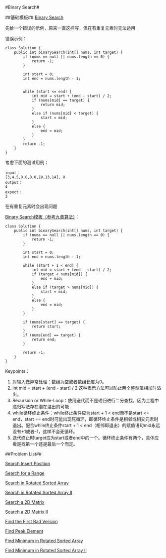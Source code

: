 #Binary Search#

##基础模板##
[Binary Search](http://www.lintcode.com/zh-cn/problem/binary-search/)

先给一个错误的示例，原来一直这样写，但在有重复元素时无法适用

错误示例：
 
	class Solution {
	    public int binarySearch(int[] nums, int target) {
	        if (nums == null || nums.length == 0) {
	            return -1;
	        }
	        
	        int start = 0;
	        int end = nums.length - 1;
	        
	        
	        while (start <= end) {
	            int mid = start + (end - start) / 2;
	            if (nums[mid] == target) {
	                return mid;
	            }
	            else if (nums[mid] < target) {
	                start = mid;
	            }
	            else {
	                end = mid;
	            }
	        } 
	        return -1;
	    }
	}

考虑下面的测试用例：
	
	input：
	[3,4,5,8,8,8,8,10,13,14], 8
	output：
	4
	expect：
	3

在有重复元素时会出现问题

[Binary Search模板（参考九章算法）](http://www.jiuzhang.com/solutions/binary-search/)：

	class Solution {
    	public int binarySearch(int[] nums, int target) {
        	if (nums == null || nums.length == 0) {
            	return -1;
        	}
        
        	int start = 0;
        	int end = nums.length - 1;
       
        	while (start + 1 < end) {
            	int mid = start + (end - start) / 2;
            	if (target < nums[mid]) {
                	end = mid;
            	}
            	else if (target > nums[mid]) {
                	start = mid;
            	}
            	else {
                	end = mid;
            	}
        	}
        
        	if (nums[start] == target) {
            	return start;
        	}
        	if (nums[end] == target) {
            	return end;
        	}
        
        	return -1;
    	}
	}


Keypoints：

1. 对输入做异常处理：数组为空或者数组长度为0。
2. int mid = start + (end - start) / 2 这种表示方法可以防止两个整型值相加时溢出。
3. Recursion or While-Loop：使用迭代而不是递归进行二分查找，因为工程中递归写法存在潜在溢出的可能
4. while循环终止条件：while终止条件应为start + 1 < end而不是start <= end，start == end时可能出现死循环，即循环终止条件是相邻或相交元素时退出。配合while终止条件start + 1 < end（相邻即退出）的赋值语句mid永远没有+1或者-1，这样不会死循环。
5. 迭代终止时target应为start或者end中的一个。循环终止条件有两个，具体应看是找第一个还是最后一个而定。

##Problem List##

[Search Insert Position]()

[Search for a Range]()

[Search in Rotated Sorted Array]()

[Search in Rotated Sorted Array II]()

[Search a 2D Matrix]()

[Search a 2D Matrix II]()

[Find the First Bad Version]()

[Find Peak Element]()

[Find Minimum in Rotated Sorted Array]()

[Find Minimum in Rotated Sorted Array II]()



